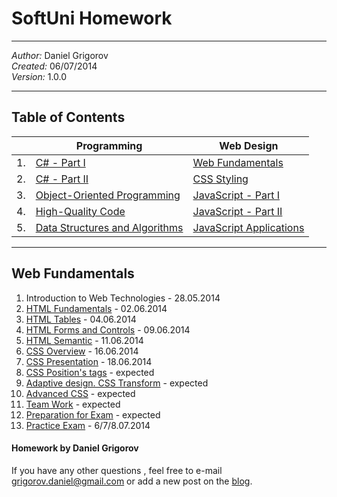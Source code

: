 <h1>SoftUni Homework</h1>

<hr />

<em>Author:</em> Daniel Grigorov<br/>
<em>Created:</em> 06/07/2014<br/>
<em>Version:</em> 1.0.0</p>

<hr />

<h2>Table of Contents</h2>

|     | Programming                                                         | Web Design                                          |
| --- | ------------------------------------------------------------------- | -----------------------------------------------     |
| 1.  | [C# - Part I](#c---part-i)                                          | [Web Fundamentals](#web-fundamentals)                         |
| 2.  | [C# - Part II](#c---part-ii)                                        | [CSS Styling](#css-styling)                         |
| 3.  | [Object-Oriented Programming](#object-oriented-programming)         | [JavaScript - Part I](#javascript---part-i)         |
| 4.  | [High-Quality Code](#high-quality-code)                             | [JavaScript - Part II](#javascript---part-ii)       |
| 5.  | [Data Structures and Algorithms](#data-structures-and-algorithms)   | [JavaScript Applications](#javascript-applications) |


<hr />

## Web Fundamentals

1. Introduction to Web Technologies - 28.05.2014
2. [HTML Fundamentals](https://github.com/dgrigorov/SoftUni/tree/master/Web%20Fundamentals/HTML/1.HTML%20Basics) - 02.06.2014
3. [HTML Tables](https://github.com/dgrigorov/SoftUni/tree/master/Web%20Fundamentals/HTML/2.HTML%20Tables) - 04.06.2014
4. [HTML Forms and Controls](https://github.com/dgrigorov/SoftUni/tree/master/Web%20Fundamentals/HTML/3.HTML%20Forms) - 09.06.2014
5. [HTML Semantic](https://github.com/dgrigorov/SoftUni/tree/master/Web%20Fundamentals/HTML/4.HTML%20Semantic) - 11.06.2014
6. [CSS Overview](https://github.com/dgrigorov/SoftUni/tree/master/Web%20Fundamentals/CSS/1.CSS%20Overview) - 16.06.2014
7. [CSS Presentation]() - 18.06.2014
8. [CSS Position's tags]() - expected
9. [Adaptive design. CSS Transform]() - expected
10. [Advanced CSS]() - expected
11. [Team Work]() - expected
12. [Preparation for Exam]() - expected
13. [Practice Exam]() - 6/7/8.07.2014 




<h4>Homework by Daniel Grigorov</h4>

<p>If you have any other questions , feel free to e-mail <a href="mailto:grigorov.daniel@gmail.com">grigorov.daniel@gmail.com</a> or add a new post on the <a href="http://grigorovtuts.wordpress.com/" title="visit the blog" target="_blank">blog</a>.</p>
